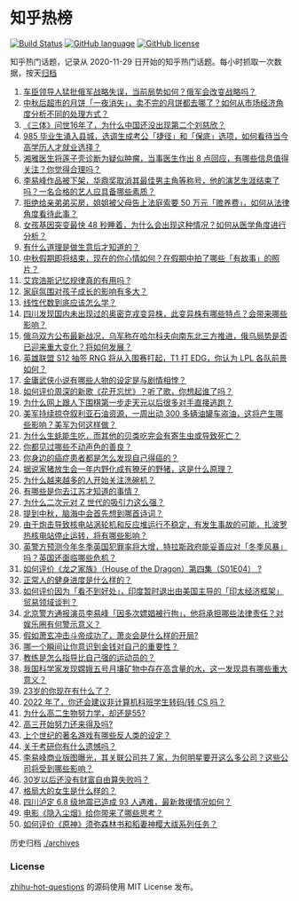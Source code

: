 # 知乎热榜
[![Build Status](https://github.com/ToWeLong/zhihu-hot-questions/workflows/CI/badge.svg)](https://github.com/ToWeLong/zhihu-hot-questions/actions)
[![GitHub language](https://img.shields.io/badge/language-golang-orange.svg)](https://golang.org/)
[![GitHub license](https://img.shields.io/github/license/ToWeLong/zhihu-hot-questions)](https://github.com/ToWeLong/zhihu-hot-questions/blob/main/LICENSE)

知乎热门话题，记录从 2020-11-29 日开始的知乎热门话题。每小时抓取一次数据，按天[归档](./archives)

<!-- BEGIN -->

1. [车臣领导人猛批俄军战略失误，当前局势如何？俄军会改变战略吗？](https://www.zhihu.com/question/553077564)
1. [中秋后超市的月饼「一夜消失」，卖不完的月饼都去哪了？如何从市场经济角度分析不同的处理方式？](https://www.zhihu.com/question/553087011)
1. [《三体》问世16年了，为什么中国还没出现第二个刘慈欣？](https://www.zhihu.com/question/549674318)
1. [985 毕业生涌入县城，选调生成考公「捷径」和「保底」选项，如何看待当今高学历人才就业选择？](https://www.zhihu.com/question/553093457)
1. [湘雅医生将莲子壳诊断为疑似肿瘤，当事医生作出 8 点回应，有哪些信息值得关注？你觉得合理吗？](https://www.zhihu.com/question/553121912)
1. [李易峰作品被下架，华鼎奖取消其最佳男主角等称号，他的演艺生涯结束了吗？一名合格的艺人应具备哪些素质？](https://www.zhihu.com/question/553037633)
1. [拒绝给亲弟弟买房，姐姐被父母告上法庭索要 50 万元「赡养费」，如何从法律角度看待此事？](https://www.zhihu.com/question/553115492)
1. [女孩基因突变最快 48 秒睡着，为什么会出现这种情况？如何从医学角度进行分析？](https://www.zhihu.com/question/553075965)
1. [有什么道理是做生意后才知道的？](https://www.zhihu.com/question/318085423)
1. [中秋假期即将结束，现在的你心情如何？在假期中拍了哪些「有故事」的照片？](https://www.zhihu.com/question/553123352)
1. [艾宾浩斯记忆规律真的有用吗         ?](https://www.zhihu.com/question/392391565)
1. [家庭氛围对孩子成长的影响有多大？](https://www.zhihu.com/question/552314465)
1. [线性代数到底应该怎么学？](https://www.zhihu.com/question/36282065)
1. [四川发现国内未出现过的奥密克戎变异株，此变异株有哪些特点？会带来哪些影响？](https://www.zhihu.com/question/553114320)
1. [俄乌双方公布最新战况，乌军称在哈尔科夫向南东北三方推进，俄乌局势是否已迎来重大变化？将如何发展？](https://www.zhihu.com/question/553074773)
1. [英雄联盟 S12 抽签 RNG 将从入围赛打起，T1 打 EDG，你认为 LPL 各队前景如何？](https://www.zhihu.com/question/553077446)
1. [金庸武侠小说有哪些人物的设定是与剧情相悖？](https://www.zhihu.com/question/318307089)
1. [如何评价周深的新歌《花开忘忧》？听了歌，你想起谁了吗？](https://www.zhihu.com/question/552680419)
1. [为什么网上跟人下围棋第一步走天元以后很多对手直接逃跑？](https://www.zhihu.com/question/377119473)
1. [美军持续掠夺叙利亚石油资源，一周出动 300 多辆油罐车盗油，这将产生哪些影响？美军为何这样做？](https://www.zhihu.com/question/553073682)
1. [为什么生蚝能生吃，而其他的贝类吃完会有寄生虫或导致死亡？](https://www.zhihu.com/question/30932704)
1. [你都见过哪些不动声色的善良？](https://www.zhihu.com/question/537980991)
1. [你身边的癌症患者都是怎么发现自己得癌的？](https://www.zhihu.com/question/506470415)
1. [据说家猪放生会一年内野化成有獠牙的野猪，这是什么原理？](https://www.zhihu.com/question/362529810)
1. [为什么越来越多的人开始关注洗碗机？](https://www.zhihu.com/question/552551720)
1. [有哪些是你去江苏才知道的事情？](https://www.zhihu.com/question/312352437)
1. [为什么二次元对 Z 世代的吸引力这么强？](https://www.zhihu.com/question/551349330)
1. [提到中秋，脑海中会首先想到哪首诗词？](https://www.zhihu.com/question/551044346)
1. [由于炮击导致核电站涡轮机和反应堆运行不稳定，有发生事故的可能，扎波罗热核电站停止运转，将有哪些影响？](https://www.zhihu.com/question/552942154)
1. [英警方预测今年冬季英国犯罪率将大增，特拉斯政府能妥善应对「冬季风暴」吗？英国还面临哪些危机？](https://www.zhihu.com/question/552724227)
1. [如何评价《龙之家族》（House of the Dragon）第四集（S01E04） ?](https://www.zhihu.com/question/552705692)
1. [正常人的健身进度是什么样的？](https://www.zhihu.com/question/427937660)
1. [如何评价因为「看不到好处」，印度暂时退出由美国主导的「印太经济框架」贸易领域谈判？](https://www.zhihu.com/question/552967875)
1. [北京警方通报演员李易峰「因多次嫖娼被行拘」，他将承担哪些法律责任？对娱乐圈有何警示意义？](https://www.zhihu.com/question/552955239)
1. [假如萧玄冲击斗帝成功了，萧炎会是什么样的开局?](https://www.zhihu.com/question/547084273)
1. [哪一个瞬间让你意识到金钱对自己的重要性？](https://www.zhihu.com/question/552838120)
1. [教练是怎么指导比自己强的运动员的？](https://www.zhihu.com/question/475895809)
1. [我国科学家发现嫦娥五号月壤矿物中存在高含量的水，这一发现具有哪些重大意义？](https://www.zhihu.com/question/553086182)
1. [23岁的你现在有什么了？](https://www.zhihu.com/question/466947617)
1. [2022 年了，你还会建议非计算机科班学生转码/转 CS 吗？](https://www.zhihu.com/question/551647628)
1. [为什么高二生物努力学，却还是55?](https://www.zhihu.com/question/548951068)
1. [高三开始努力还来得及吗?](https://www.zhihu.com/question/552694405)
1. [上个世纪的著名游戏有哪些反人类的设定？](https://www.zhihu.com/question/32238123)
1. [关于考研你有什么遗憾吗？](https://www.zhihu.com/question/548091906)
1. [李易峰商业版图曝光，其关联公司共 7 家，为何明星要开这么多公司？这些公司将受到哪些影响？](https://www.zhihu.com/question/552976656)
1. [30岁以后还没有财富自由算失败吗？](https://www.zhihu.com/question/551698997)
1. [格局大的女生是什么样的？](https://www.zhihu.com/question/275536584)
1. [四川泸定 6.8 级地震已造成 93 人遇难，最新救援情况如何？](https://www.zhihu.com/question/553089308)
1. [电影《隐入尘烟》给你带来了哪些思考？](https://www.zhihu.com/question/552211849)
1. [如何评价《原神》须弥森林书和稻妻神樱大祓系列任务？](https://www.zhihu.com/question/550158172)

<!-- END -->

历史归档 [./archives](./archives)


### License
[zhihu-hot-questions](https://github.com/towelong/zhihu-hot-questions) 的源码使用 MIT License 发布。